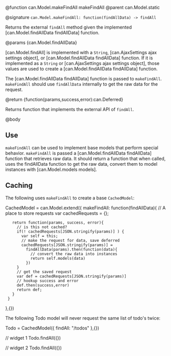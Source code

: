 @function  can.Model.makeFindAll makeFindAll
@parent can.Model.static

@signature `can.Model.makeFindAll: function(findAllData) -> findAll`

Returns the external `findAll` method given the implemented [can.Model.findAllData findAllData] function.

@params {can.Model.findAllData}

[can.Model.findAll] is implemented with a `String`, [can.AjaxSettings ajax settings object], or
[can.Model.findAllData findAllData] function. If it is implemented as
a `String` or [can.AjaxSettings ajax settings object], those values are used
to create a [can.Model.findAllData findAllData] function.

The [can.Model.findAllData findAllData] function is passed to `makeFindAll`. `makeFindAll`
should use `findAllData` internally to get the raw data for the request.

@return {function(params,success,error):can.Deferred}

Returns function that implements the external API of `findAll`.

@body

## Use

`makeFindAll` can be used to implement base models that perform special
behavior. `makeFindAll` is passed a [can.Model.findAllData findAllData] function that retrieves raw
data. It should return a function that when called, uses
the findAllData function to get the raw data, convert them to model instances with
[can.Model.models models].

## Caching

The following uses `makeFindAll` to create a base `CachedModel`:

   CachedModel = can.Model.extend({
     makeFindAll: function(findAllData){
       // A place to store requests
       var cachedRequests = {};

       return function(params, success, error){
         // is this not cached?
         if(! cachedRequests[JSON.stringify(params)] ) {
           var self = this;
           // make the request for data, save deferred
           cachedRequests[JSON.stringify(params)] =
             findAllData(params).then(function(data){
               // convert the raw data into instances
               return self.models(data)
             })
         }
         // get the saved request
         var def = cachedRequests[JSON.stringify(params)]
         // hookup success and error
         def.then(success,error)
         return def;
       }
     }
   },{})

The following Todo model will never request the same list of todo's twice:

   Todo = CachedModel({
     findAll: "/todos"
   },{})

   // widget 1
   Todo.findAll({})

   // widget 2
   Todo.findAll({})